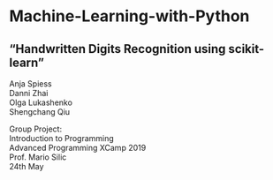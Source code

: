 Machine-Learning-with-Python
========

“Handwritten Digits Recognition using scikit-learn”
--------------

Anja Spiess <br> 
Danni Zhai <br> 
Olga Lukashenko <br> 
Shengchang Qiu <br> 

Group Project: <br> 
Introduction to Programming <br> 
Advanced Programming XCamp 2019 <br> 
Prof. Mario Silic <br> 
24th May <br> 
